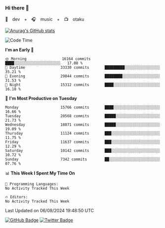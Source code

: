 ### Hi there 👋

🚀　dev　+　🎧　music　+　📺　otaku


[![Anurag's GitHub stats](https://github-readme-stats.vercel.app/api?username=koheitasaka&count_private=true&show_icons=true&theme=monokai)](https://github.com/koheitasaka/github-readme-stats)

<!--START_SECTION:waka-->
![Code Time](http://img.shields.io/badge/Code%20Time-1%2C161%20hrs%2023%20mins-blue)

**I'm an Early 🐤** 

```text
🌞 Morning                16164 commits       ████░░░░░░░░░░░░░░░░░░░░░   17.08 % 
🌆 Daytime                33330 commits       █████████░░░░░░░░░░░░░░░░   35.21 % 
🌃 Evening                29844 commits       ████████░░░░░░░░░░░░░░░░░   31.53 % 
🌙 Night                  15312 commits       ████░░░░░░░░░░░░░░░░░░░░░   16.18 % 
```
📅 **I'm Most Productive on Tuesday** 

```text
Monday                   15766 commits       ████░░░░░░░░░░░░░░░░░░░░░   16.66 % 
Tuesday                  20568 commits       █████░░░░░░░░░░░░░░░░░░░░   21.73 % 
Wednesday                18071 commits       █████░░░░░░░░░░░░░░░░░░░░   19.09 % 
Thursday                 11124 commits       ███░░░░░░░░░░░░░░░░░░░░░░   11.75 % 
Friday                   11637 commits       ███░░░░░░░░░░░░░░░░░░░░░░   12.29 % 
Saturday                 10142 commits       ███░░░░░░░░░░░░░░░░░░░░░░   10.72 % 
Sunday                   7342 commits        ██░░░░░░░░░░░░░░░░░░░░░░░   07.76 % 
```


📊 **This Week I Spent My Time On** 

```text
💬 Programming Languages: 
No Activity Tracked This Week

🔥 Editors: 
No Activity Tracked This Week
```


 Last Updated on 06/08/2024 19:48:50 UTC
<!--END_SECTION:waka-->

[![GitHub Badge](https://img.shields.io/badge/GitHub-100000?style=for-the-badge&logo=github&logoColor=white)](https://github.com/koheitasaka)
[![Twitter Badge](https://img.shields.io/badge/Twitter-1DA1F2?style=for-the-badge&logo=twitter&logoColor=white)](https://twitter.com/sleep_asleep_)
